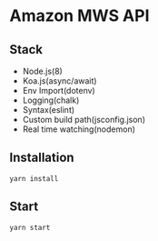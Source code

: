 # Amazon MWS API

## Stack
- Node.js(8)
- Koa.js(async/await)
- Env Import(dotenv)
- Logging(chalk)
- Syntax(eslint)
- Custom build path(jsconfig.json)
- Real time watching(nodemon)

## Installation
    yarn install
   
## Start
    yarn start
    